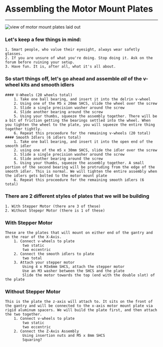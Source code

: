 # Assembling the Motor Mount Plates
***
![view of motor mount plates laid out]()

### Let's keep a few things in mind:
	1. Smart people, who value their eyesight, always wear safetly glasses.
	2. If you are unsure of what you're doing. Stop doing it. Ask on the forum before ruining your setup.
	3. Have fun. It is, after all, what it's all about. 


### So start things off, let's go ahead and assemble *all* of the v-wheel kits and smooth idlers
	#### V-Wheels (20 wheels total)
		1. Take one ball bearing, and insert it into the delrin v-wheel
		2. Using one of the M5 x 20mm SHCS, slide the wheel over the screw
		3. Slide a single precision washer around the screw
		4. Slide another bearing around the screw
		5. Using your thumbs, squeeze the assembly together. There will be a bit of friction getting the bearings settled into the wheel. When you tighten the wheel to the plate, you will squeeze the entire thing together tightly.
		6. Repeat this proceedure for the remaining v-wheels (20 total)
	#### Smooth Idlers (6 idlers total)
		1. Take one ball bearing, and insert it into the open end of the smooth idler
		2. using one of the m5 x 30mm SHCS, slide the idler over the screw
		3. Slide a single precision washer around the screw
		4. Slide another bearing around the screw
		5. Using your thumbs, squeeze the assembly together. A small portion of the second bearing will be protruding from the edge of the smooth idler. This is normal. We will tighten the entire assembly when the idlers gets bolted to the motor mount plate
		6. Repeat this proceedure for the remaining smooth idlers (6 total)

### There are 2 different styles of plates that we will be building

	1. With Stepper Motor (there are 3 of these)
	2. Without Stepepr Motor (there is 1 of these)

### With Stepper Motor
	These are the plates that will mount on either end of the gantry and on the rear of the X-Axis.
		1. Connect v-wheels to plate
			two static
			two eccentric
		2. Connect the smooth idlers to plate
			two total
		3. Attach your stepper motor
			Using 4 x M3x6mm SHCS, attach the stepper motor
			Use an M3 washer between the SHCS and the plate
			Slide the motor towards the top (end with the double slot) of the plate

### Without Stepper Motor
	This is the plate the z-axis will attach to. It sits on the front of the gantry and will be connected to the x-axis motor mount plate via rigid aluminum spacers. We will build the plate first, and then attach the two together.
		1. Connect v-wheels to plate
			two static
			two eccentric
		2. Connect the Z-Axis Assembly
			Using insertion nuts and M5 x 8mm SHCS
			Squaring?
